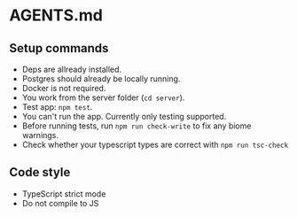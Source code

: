 # AGENTS.md

## Setup commands
- Deps are allready installed.
- Postgres should already be locally running.
- Docker is not required.
- You work from the server folder (`cd server`).
- Test app: `npm test`.
- You can't run the app. Currently only testing supported.
- Before running tests, run `npm run check-write` to fix any biome warnings.
- Check whether your typescript types are correct with `npm run tsc-check`

## Code style
- TypeScript strict mode
- Do not compile to JS
